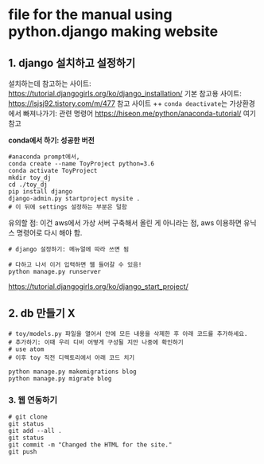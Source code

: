 # file for the manual using python.django making website

## 1. django 설치하고 설정하기
설치하는데 참고하는 사이트: https://tutorial.djangogirls.org/ko/django_installation/
기본 참고용 사이트: https://lsjsj92.tistory.com/m/477
참고 사이트
++ ```conda deactivate```는 가상환경에서 빠져나가기: 관련 명령어 https://hiseon.me/python/anaconda-tutorial/ 여기 참고


**conda에서 하기: 성공한 버전**
```
#anaconda prompt에서,
conda create --name ToyProject python=3.6
conda activate ToyProject
mkdir toy_dj
cd ./toy_dj
pip install django
django-admin.py startproject mysite .
# 이 뒤에 settings 설정하는 부분은 덜함

```
유의할 점: 이건 aws에서 가상 서버 구축해서 올린 게 아니라는 점, aws 이용하면 유닉스 명령어로 다시 해야 함.

```
# django 설정하기: 메뉴얼에 따라 쓰면 됨
```

```
# 다하고 나서 이거 입력하면 웹 들어갈 수 있음!
python manage.py runserver

```
https://tutorial.djangogirls.org/ko/django_start_project/
## 2. db 만들기 X
```
# toy/models.py 파일을 열어서 안에 모든 내용을 삭제한 후 아래 코드를 추가하세요.
# 추가하기: 이때 우리 디비 어떻게 구성될 지만 나중에 확인하기
# use atom
# 이후 toy 직전 디렉토리에서 아래 코드 치기

python manage.py makemigrations blog
python manage.py migrate blog

```

### 3. 웹 연동하기
```
# git clone
git status
git add --all .
git status
git commit -m "Changed the HTML for the site."
git push

```
